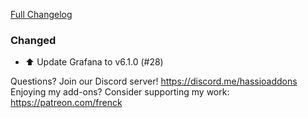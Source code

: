 [Full Changelog][changelog]

### Changed

- :arrow_up: Update Grafana to v6.1.0 (#28)

[changelog]: https://github.com/hassio-addons/addon-grafana/compare/v2.0.1...v2.0.2

Questions? Join our Discord server! https://discord.me/hassioaddons
Enjoying my add-ons? Consider supporting my work: https://patreon.com/frenck